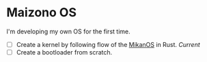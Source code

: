 # Maizono OS
I'm developing my own OS for the first time.
- [ ] Create a kernel by following flow of the [MikanOS](https://github.com/uchan-nos/mikanos) in Rust. *Current*
- [ ] Create a bootloader from scratch.
